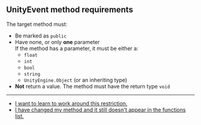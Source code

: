 ## UnityEvent method requirements

The target method must:  
- Be marked as `public`
- Have none, or only **one** parameter  
  If the method has a parameter, it must be either a:
  - `float`
  - `int`
  - `bool`
  - `string`
  - `UnityEngine.Object` (or an inheriting type)
- **Not** return a value. The method must have the return type `void`  

---  
- [I want to learn to work around this restriction.](Method%20Requirements%20Workaround.md)
- [I have changed my method and it still doesn't appear in the functions list.](Compiler%20Errors.md)